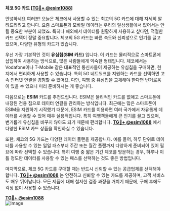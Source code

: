 **체코 5G 카드 [[TG💪+ @esim1088](https://t.me/s/esim1088)]**

안녕하세요 여러분! 오늘은 체코에서 사용할 수 있는 최고의 5G 카드에 대해 자세히 알려드리려고 합니다. 요즘 스마트폰과 모바일 데이터는 우리의 일상생활에서 없어서는 안 될 중요한 부분이 되었죠. 특히나 해외에서 데이터를 원활하게 사용하고 싶다면, 적절한 카드 선택이 정말 중요합니다. 체코의 5G 카드는 빠른 속도와 신뢰성으로 인기를 끌고 있으며, 다양한 유형의 카드가 있습니다.

우선 가장 기본적인 것이 **유심칩(SIM 카드)** 입니다. 이 카드는 물리적으로 스마트폰에 삽입하여 사용하는 방식으로, 많은 사람들에게 익숙한 형태입니다. 체코에서는 Vodafone이나 T-Mobile 같은 대표적인 통신사들이 제공하는 유심칩을 구매하면, 현지에서 편리하게 사용할 수 있습니다. 특히 5G 네트워크를 지원하는 카드를 선택하면 고속 인터넷 연결을 경험할 수 있어요. 다만, 여행 중 유심칩을 교체해야 한다면 번거로움이 있을 수 있으니 미리 준비하시는 게 좋습니다.

다음으로는 **ESIM** 카드를 추천드립니다. ESIM은 물리적인 카드를 없애고 스마트폰에 내장된 전용 칩으로 데이터 연결을 관리하는 방식입니다. 최근에는 많은 스마트폰이 ESIM을 지원하기 시작했기 때문에, ESIM 카드를 이용하면 여러 국가에서 자유롭게 데이터를 사용할 수 있어 매우 실용적입니다. 특히 여행객들에게 큰 인기를 끌고 있으며, 번거롭게 유심칩을 바꾸지 않아도 되기 때문에 편리합니다. **[TG💪+ @esim1088](https://t.me/s/esim1088)** 에서 다양한 ESIM 카드 상품을 확인하실 수 있습니다.

또한, 체코의 5G 카드는 다양한 데이터 플랜을 제공합니다. 예를 들어, 하루 단위로 데이터를 사용할 수 있는 일일 패스부터 주간 또는 월간 플랜까지 다양하게 준비되어 있어 필요에 따라 선택할 수 있습니다. 특히 여행 중 짧은 기간 체코를 방문하는 경우, 하루나 이틀 정도만 데이터를 사용할 수 있는 패스를 선택하는 것도 좋은 방법입니다.

마지막으로, 체코 5G 카드를 구매할 때는 반드시 신뢰할 수 있는 공급업체를 선택해야 합니다. **[TG💪+ @esim1088](https://t.me/s/esim1088)** 는 안전하고 신뢰할 수 있는 카드를 제공하며, 고객 서비스도 매우 뛰어납니다. 모든 제품에 대해 철저한 검증 과정을 거치기 때문에, 구매 후에도 걱정 없이 사용할 수 있습니다.

**[TG💪+ @esim1088](https://t.me/s/esim1088)**  
![Image](https://i.postimg.cc/Y0z9fWf4/image.png)